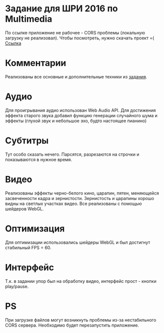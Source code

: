 # Задание для ШРИ 2016 по Multimedia
По ссылке приложение не рабочее - CORS проблемы (локальную загрузку не реализовал). Чтобы посмотреть, нужно скачать проект =(
[Ссылка](https://urkass.github.io/task2_multimedia/)
# Комментарии
Реализованы все основные и дополнительные техники из [задания](https://github.com/shri-msk-2016/dz-multimedia).
# Аудио
Для проигрывания аудио использован Web Audio API. Для достижения эффекта старого звука добавил функцию генерации случайного шума и эффекты (глухой звук и небольшое эхо, будто настоящее пианино)
# Субтитры
Тут особо сказать нечего. Парсятся, разрезаются на строчки и показываются в нужное время.
# Видео
Реализованы эффекты черно-белого кино, царапин, пятен, меняющейся засвеченности кадра и зернистости. Зернистость и царапины хорошо видны на светлых участках видео. Все реализованы с помощью шейдеров WebGL.
# Оптимизация
Для оптимизации использовались шейдеры WebGL и был достигнут стабильный FPS = 60.
# Интерфейс
Т.к. в задании упор был на обработку видео, интерфейс прост - кнопки play/pause.
# PS
При загрузке файлов могут возникнуть проблемы из-за нестабильного CORS сервера. Необходимо будет перезапустить приложение.
